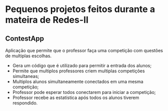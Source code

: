 # Pequenos projetos feitos durante a mateira de Redes-II

## ContestApp
Aplicação que permite que o professor faça uma competição com questões de multiplas escolhas.
- Gera um código que é utilizado para permitir a entrada dos alunos;
- Permite que multiplos professores criem multiplas competições simultaneas;
- Multiplos alunos simultaneamente conectados em uma mesma competição;
- Professor pode esperar todos conectarem para iniciar a competição;
- Professor recebe as estatística após todos os alunos tiverem respondido.
